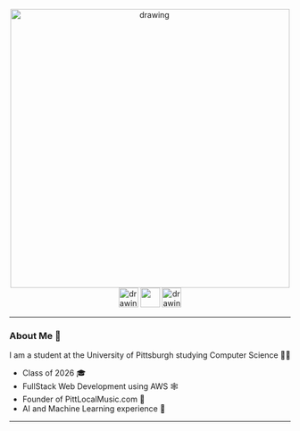 
<p align="center">
<img src="https://media.giphy.com/media/qgQUggAC3Pfv687qPC/giphy.gif" alt="drawing" width="500"/><br>
<img src="https://cdn2.iconfinder.com/data/icons/social-media-2285/512/1_Linkedin_unofficial_colored_svg-256.png" alt="drawing" width="35"/>
<img src="https://cdn1.iconfinder.com/data/icons/logotypes/32/square-facebook-256.png" width="35"/>
<img src="https://cdn2.iconfinder.com/data/icons/social-media-applications/64/social_media_applications_3-instagram-256.png" alt="drawing" width="35"/>
</p>

_____________________

###  **About Me 🔎**

I am a student at the University of Pittsburgh studying Computer Science 👨‍🎓

* Class of 2026 🎓
* FullStack Web Development using AWS 🕸
* Founder of PittLocalMusic.com 🎸
* AI and Machine Learning experience 🤖

---------------------


